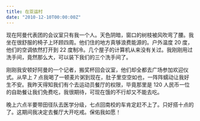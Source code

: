 ```yaml
---
title: 在亚运村
date: "2010-12-10T00:00:00Z"
---
```


现在阿曼代表团的会议室只有我一个人。天色阴暗，窗口的树枝被风吹弯了腰。我坐在很舒服的椅子上环顾四周。他们住的地方真够浪费能源的。户外温度 20 度，他们的空调依然打开到 22 度制冷。几个屋子的计算机从来没有关过。我刚刚用过洗手间，竟然那么大，可以装下我们的三个洗手间了。

刚刚我安顿好阿曼的一个记者，搬奖杯回会议室，他们却全都去广场参加欢迎仪式。从早上 7 点我喝了一顿麦片粥到现在，肚子里空空如也，一阵阵蠕动让我好生不安。我昨天得知我们有个去运动员餐厅的权限，毕竟那里是 120 人民币一位的自助餐让我们免费吃，我很期待，可现在饿的不行却又不能去吃。

晚上六点半要带田径队去医学分级，七点回南校的车肯定赶不上了。只好搭十点的了。这期间我决定去餐厅大开吃戒。保佑我如愿！
